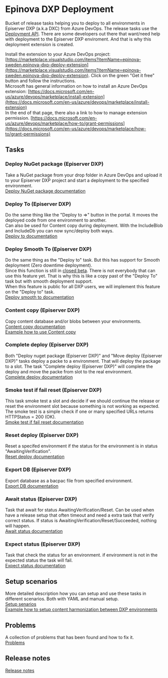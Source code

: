 # Epinova DXP Deployment
Bucket of release tasks helping you to deploy to all environments in Episerver DXP (a.k.a DXC) from Azure DevOps. The release tasks use the [Deployment API](https://world.episerver.com/digital-experience-cloud-service/deploying/episerver-digital-experience-cloud-deployment-api/). There are some developers out there that want/need help with deployment to the Episerver DXP enviroment. And that is why this deployment extension is created. 

Install the extension to your Azure DevOps project: [https://marketplace.visualstudio.com/items?itemName=epinova-sweden.epinova-dxp-deploy-extension](https://marketplace.visualstudio.com/items?itemName=epinova-sweden.epinova-dxp-deploy-extension). Click on the green "Get it free" button and follow the instructions.  
Microsoft has general information on how to install an Azure DevOps extension:  [https://docs.microsoft.com/en-us/azure/devops/marketplace/install-extension](https://docs.microsoft.com/en-us/azure/devops/marketplace/install-extension)  
In the end of that page, there also a link to how to manage extension permission. [https://docs.microsoft.com/en-us/azure/devops/marketplace/how-to/grant-permissions](https://docs.microsoft.com/en-us/azure/devops/marketplace/how-to/grant-permissions)  


## Tasks ##

### Deploy NuGet package (Episerver DXP) ###  
Take a NuGet package from your drop folder in Azure DevOps and upload it to your Episerver DXP project and start a deployment to the specified environment.  
[Deploy NuGet package documentation](documentation/DeployNugetPackage.md)  
  
### Deploy To (Episerver DXP) ###
Do the same thing like the "Deploy to =>" button in the portal. It moves the deployed code from one environment to another.  
Can also be used for Content copy during deployment. With the IncludeBlob and IncludeDb you can now sync/deploy both ways.  
[Deploy to documentation](documentation/DeployTo.md)  

### Deploy Smooth To (Episerver DXP) ###
Do the same thing as the "Deploy to" task. But this has support for Smooth deployment (Zero downtime deployment).  
Since this function is still in [closed beta](https://world.episerver.com/service-and-product-lifecycles/#CloudServicesLifecycle). There is not everybody that can use this feature yet. That is why this is like a copy past of the "Deploy To" task but with smooth deployment support.  
When this feature is public for all DXP users, we will implement this feature on the "Deploy to" task.  
[Deploy smooth to documentation](documentation/DeploySmoothTo.md)  

### Content copy (Episerver DXP) ###
Copy content database and/or blobs between your environments.  
[Content copy documentation](documentation/ContentCopy.md)  
[Example how to use Content copy](documentation/ContentHarmonization.md)  

### Complete deploy (Episerver DXP) ###
Both "Deploy nuget package (Episerver DXP)" and "Move deploy (Episerver DXP)" tasks deploy a packe to a environment. That will deploy the package to a slot. The task "Complete deploy (Episerver DXP)" will complete the deploy and move the packe from slot to the real environment.  
[Complete deploy documentation](documentation/CompleteDeploy.md)

### Smoke test if fail reset (Episerver DXP) ###
This task smoke test a slot and decide if we should continue the release or reset the environment slot because something is not working as expected. The smoke test is a simple check if one or many specified URLs returns HTTPStatus = 200 (OK).  
[Smoke test if fail reset documentation](documentation/SmokeTestIfFailReset.md)

### Reset deploy (Episerver DXP) ###
Reset a specifed environment if the status for the environment is in status "AwaitingVerification".  
[Reset deploy documentation](documentation/ResetDeploy.md)

### Export DB (Episerver DXP) ###
Export database as a bacpac file from specified environment.  
[Export DB documentation](documentation/ExportDb.md)  

### Await status (Episerver DXP) ###
Task that await for status AwaitingVerification/Reset. Can be used when have a release setup that often timeout and need a extra task that verify correct status. If status is AwaitingVerification/Reset/Succeeded, nothing will happen.  
[Await status documentation](documentation/AwaitStatus.md)  

### Expect status (Episerver DXP) ###
Task that check the status for an environment. if environment is not in the expected status the task will fail.  
[Expect status documentation](documentation/ExpectStatus.md)  

## Setup scenarios ##
More detailed description how you can setup and use these tasks in different scenarios. Both with YAML and manual setup.  
[Setup senarios](documentation/SetupScenarios.md)  
[Example how to setup content harmonization between DXP environments](documentation/ContentHarmonization.md)
  
## Problems ##
A collection of problems that has been found and how to fix it.  
[Problems](documentation/Problems.md)

## Release notes ##
[Release notes](src/ReleaseNotes.md)